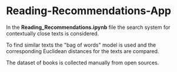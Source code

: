 # Reading-Recommendations-App

In the **Reading_Recommendations.ipynb** file the search system for contextually close texts is considered.

To find similar texts the "bag of words" model is used and the corresponding Euclidean distances for the texts are compared.

The dataset of books is collected manually from open sources.
